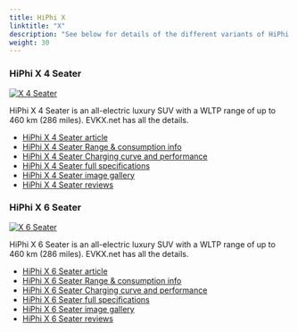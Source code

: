 ```yaml
---
title: HiPhi X
linktitle: "X"
description: "See below for details of the different variants of HiPhi X"
weight: 30
---
```

### HiPhi X 4 Seater

<a href="/models/hiphi/x/x_4_seater/"><img src="https://media.evkx.net/multimedia/models/hiphi/x/x_4_seater/main_1_st.jpg" class="img-fluid" alt="X 4 Seater" ></a>

HiPhi X 4 Seater is an all-electric luxury SUV with a WLTP range of up to 460 km (286 miles). EVKX.net has all the details. 

- [HiPhi X 4 Seater article](/models/hiphi/x/x_4_seater/)
- [HiPhi X 4 Seater Range & consumption info](/models/hiphi/x/x_4_seater/rangeandconsumption)
- [HiPhi X 4 Seater Charging curve and performance](/models/hiphi/x/x_4_seater/chargingcurve)
- [HiPhi X 4 Seater full specifications](/models/hiphi/x/x_4_seater/specifications)
- [HiPhi X 4 Seater image gallery](/models/hiphi/x/x_4_seater/gallery)
- [HiPhi X 4 Seater reviews](/models/hiphi/x/x_4_seater/reviews)

### HiPhi X 6 Seater

<a href="/models/hiphi/x/x_6_seater/"><img src="https://media.evkx.net/multimedia/models/hiphi/x/x_6_seater/main_1_st.jpg" class="img-fluid" alt="X 6 Seater" ></a>

HiPhi X 6 Seater is an all-electric luxury SUV with a WLTP range of up to 460 km (286 miles). EVKX.net has all the details. 

- [HiPhi X 6 Seater article](/models/hiphi/x/x_6_seater/)
- [HiPhi X 6 Seater Range & consumption info](/models/hiphi/x/x_6_seater/rangeandconsumption)
- [HiPhi X 6 Seater Charging curve and performance](/models/hiphi/x/x_6_seater/chargingcurve)
- [HiPhi X 6 Seater full specifications](/models/hiphi/x/x_6_seater/specifications)
- [HiPhi X 6 Seater image gallery](/models/hiphi/x/x_6_seater/gallery)
- [HiPhi X 6 Seater reviews](/models/hiphi/x/x_6_seater/reviews)

